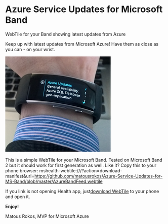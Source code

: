 # Azure Service Updates for Microsoft Band
WebTile for your Band showing latest updates from Azure

Keep up with latest updates from Microsoft Azure! Have them as close as you can - on your wrist. 

![alt tag](https://github.com/matousrokos/Azure-Service-Updates-for-MS-Band/blob/master/Images/rsz_1rsz_wp_20151112_12_14_52_rich_2.jpg)


This is a simple WebTile for your Microsoft Band. Tested on Microsoft Band 2 but it should work for first generation as well.
Like it? Copy this to your phone browser:
mshealth-webtile:///?action=download-manifest&url=https://github.com/matousrokos/Azure-Service-Updates-for-MS-Band/blob/master/AzureBandFeed.webtile

If you link is not opening Health app, just[download WebTile](https://github.com/matousrokos/Azure-Service-Updates-for-MS-Band/blob/master/AzureBandFeed.webtile) to your phone and open it.

**Enjoy!**


Matous Rokos, MVP for Microsoft Azure
